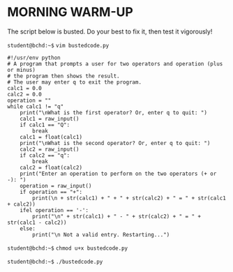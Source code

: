 # MORNING WARM-UP

The script below is busted. Do your best to fix it, then test it vigorously!

`student@bchd:~$` `vim bustedcode.py`

```
#!/usr/env python
# A program that prompts a user for two operators and operation (plus or minus)
# the program then shows the result.
# The user may enter q to exit the program.
calc1 = 0.0
calc2 = 0.0
operation = ""
while calc1 != "q"
    print("\nWhat is the first operator? Or, enter q to quit: ")
    calc1 = raw_input()
    if calc1 == "Q":
        break
    calc1 = float(calc1)
    print("\nWhat is the second operator? Or, enter q to quit: ")
    calc2 = raw_input()
    if calc2 == "q":
        break
    calc2 = float(calc2)
    print("Enter an operation to perform on the two operators (+ or -): ")
    operation = raw_input()
    if operation == "+":
        print(\n + str(calc1) + " + " + str(calc2) + " = " + str(calc1 + calc2))
    ifel operation == '-':
        print("\n" + str(calc1) + " - " + str(calc2) + " = " + str(calc1 - calc2))
    else:
        print("\n Not a valid entry. Restarting...")
```

`student@bchd:~$` `chmod u+x bustedcode.py`

`student@bchd:~$` `./bustedcode.py`

